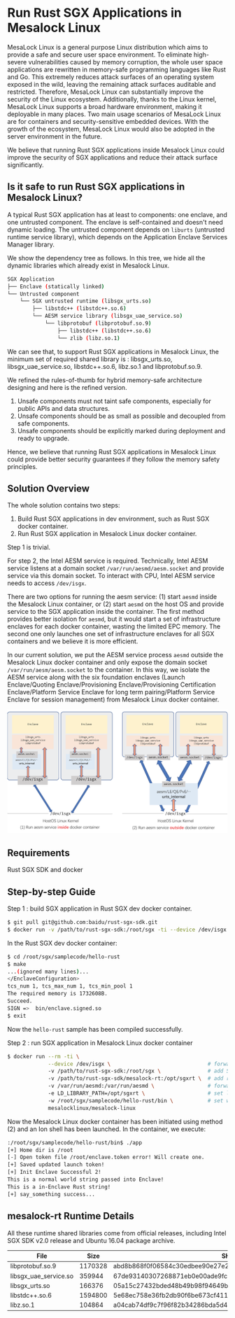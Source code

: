 # Run Rust SGX Applications in Mesalock Linux

MesaLock Linux is a general purpose Linux distribution which aims to provide a safe and secure user space environment. To eliminate high-severe vulnerabilities caused by memory corruption, the whole user space applications are rewritten in memory-safe programming languages like Rust and Go. This extremely reduces attack surfaces of an operating system exposed in the wild, leaving the remaining attack surfaces auditable and restricted.  Therefore, MesaLock Linux can substantially improve the security of the Linux ecosystem. Additionally, thanks to the Linux kernel, MesaLock Linux supports a broad hardware environment, making it deployable in many places. Two main usage scenarios of MesaLock Linux are for containers and security-sensitive embedded devices. With the growth of the ecosystem, MesaLock Linux would also be adopted in the server environment in the future.

We believe that running Rust SGX applications inside Mesalock Linux could improve the security of SGX applications and reduce their attack surface significantly.

## Is it safe to run Rust SGX applications in Mesalock Linux?

A typical Rust SGX application has at least to components: one enclave, and one untrusted component. The enclave is self-contained and doesn't need dynamic loading. The untrusted component depends on `liburts` (untrusted runtime service library), which depends on the Application Enclave Services Manager library.

We show the dependency tree as follows. In this tree, we hide all the dynamic libraries which already exist in Mesalock Linux. 

```bash
SGX Application
├── Enclave (statically linked)
└── Untrusted component
    └── SGX untrusted runtime (libsgx_urts.so)
        ├── libstdc++ (libstdc++.so.6)
        └── AESM service library (libsgx_uae_service.so)
            └── libprotobuf (libprotobuf.so.9)
                ├── libstdc++ (libstdc++.so.6)
                └── zlib (libz.so.1)    
```

We can see that, to support Rust SGX applications in Mesalock Linux, the minimum set of required shared library is : libsgx_urts.so, libsgx_uae_service.so, libstdc++.so.6, libz.so.1 and libprotobuf.so.9.

We refined the rules-of-thumb for hybrid memory-safe architecture designing and here is the refined version.

1. Unsafe components must not taint safe components, especially for public APIs and data structures.
2. Unsafe components should be as small as possible and decoupled from safe components.
3. Unsafe components should be explicitly marked during deployment and ready to upgrade. 

Hence, we believe that running Rust SGX applications in Mesalock Linux could provide better security guarantees if they follow the memory safety principles.

## Solution Overview

The whole solution contains two steps:
1. Build Rust SGX applications in dev environment, such as Rust SGX docker container.
2. Run Rust SGX application in Mesalock Linux docker container.

Step 1 is trivial.

For step 2, the Intel AESM service is required. Technically, Intel AESM service listens at a domain socket `/var/run/aesmd/aesm.socket` and provide service via this domain socket. To interact with CPU, Intel AESM service needs to access `/dev/isgx`.

There are two options for running the aesm service: (1) start `aesmd` inside the Mesalock Linux container, or (2) start `aesmd` on the host OS and provide service to the SGX application inside the container. The first method provides better isolation for `aesmd`, but it would start a set of infrastructure enclaves for each docker container, wasting the limited EPC memory. The second one only launches one set of infrastructure enclaves for all SGX containers and we believe it is more efficient.

In our current solution, we put the AESM service process `aesmd` outside the Mesalock Linux docker container and only expose the domain socket `/var/run/aesm/aesm.socket` to the container. In this way, we isolate the AESM service along with the six foundation enclaves (Launch Enclave/Quoting Enclave/Provisioning Enclave/Provisioning Certification Enclave/Platform Service Enclave for long term pairing/Platform Service Enclave for session management) from Mesalock Linux docker container. 

![overview](mesa.png)

## Requirements

Rust SGX SDK and docker

## Step-by-step Guide

Step 1 : build SGX application in Rust SGX dev docker container.

```bash
$ git pull git@github.com:baidu/rust-sgx-sdk.git
$ docker run -v /path/to/rust-sgx-sdk:/root/sgx -ti --device /dev/isgx baiduxlab/sgx-rust
```

In the Rust SGX dev docker container:

```bash
$ cd /root/sgx/samplecode/hello-rust
$ make
...(ignored many lines)...
</EnclaveConfiguration>
tcs_num 1, tcs_max_num 1, tcs_min_pool 1
The required memory is 1732608B.
Succeed.
SIGN =>  bin/enclave.signed.so
$ exit
```

Now the `hello-rust` sample has been compiled successfully.

Step 2 : run SGX application in Mesalock Linux docker container

```bash
$ docker run --rm -ti \
             --device /dev/isgx \                               # forward isgx device
             -v /path/to/rust-sgx-sdk:/root/sgx \               # add SDK
             -v /path/to/rust-sgx-sdk/mesalock-rt:/opt/sgxrt \  # add runtime lib
             -v /var/run/aesmd:/var/run/aesmd \                 # forward domain socket
             -e LD_LIBRARY_PATH=/opt/sgxrt \                    # set lib path
             -w /root/sgx/samplecode/hello-rust/bin \           # set working dir
             mesalocklinux/mesalock-linux
```
Now the Mesalock Linux docker container has been initiated using method (2) and an Ion shell has been launched. In the container, we execute:

```bash
:/root/sgx/samplecode/hello-rust/bin$ ./app
[+] Home dir is /root
[-] Open token file /root/enclave.token error! Will create one.
[+] Saved updated launch token!
[+] Init Enclave Successful 2!
This is a normal world string passed into Enclave!
This is a in-Enclave Rust string!
[+] say_something success...
```

## mesalock-rt Runtime Details

All these runtime shared libraries come from official releases, including Intel SGX SDK v2.0 release and Ubuntu 16.04 package archive.

| File | Size | SHA256 | Comes from |
| --- | --- | --- | --- |
| libprotobuf.so.9 | 1170328 | abd8b868f0f06584c30edbee90e27e2f8546ffe5bbe938922f62c5821b243925 | [libprotobuf9v5_2.6.1-1.3_amd64.deb](http://archive.ubuntu.com/ubuntu/pool/main/p/protobuf/libprotobuf9v5_2.6.1-1.3_amd64.deb) |
| libsgx_uae_service.so | 359944 | 67de93140307268871eb0e00ade9fc800bf3f45371b68ac79157c71b454edbaa | [sgx_linux_ubuntu16.04.1_x64_psw_2.0.100.40950.bin](https://download.01.org/intel-sgx/linux-2.0/sgx_linux_ubuntu16.04.1_x64_psw_2.0.100.40950.bin) |
| libsgx_urts.so | 166376 | 05a15c27432bded48b49b98f94649b4e90abaedbb4ce8f3c44baa1ff5ce2493d | [sgx_linux_ubuntu16.04.1_x64_psw_2.0.100.40950.bin](https://download.01.org/intel-sgx/linux-2.0/sgx_linux_ubuntu16.04.1_x64_psw_2.0.100.40950.bin) |
| libstdc++.so.6 | 1594800 | 5e68ec758e36fb2db90f6be673cf4112d144a2f29ba400cd5c6e0c8e56ad9408 | [libstdc++6_7.2.0-1ubuntu1~16.04_amd64.deb](https://launchpad.net/~ubuntu-toolchain-r/+archive/ubuntu/test/+files/libstdc++6_7.2.0-1ubuntu1~16.04_amd64.deb) |
| libz.so.1 | 104864 | a04cab74df9c7f96f82b34286bda5d4ee810feaac92dd2e8bcfe931d9c8baef4 | [zlib1g_1.2.11.dfsg-0ubuntu1_amd64.deb](http://us.archive.ubuntu.com/ubuntu/pool/main/z/zlib/zlib1g_1.2.11.dfsg-0ubuntu1_amd64.deb) |


